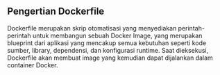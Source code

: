 ## Pengertian Dockerfile
Dockerfile merupakan skrip otomatisasi yang menyediakan perintah-perintah untuk membangun sebuah Docker Image, yang merupakan blueprint dari aplikasi yang mencakup semua kebutuhan seperti kode sumber, library, dependensi, dan konfigurasi runtime. Saat dieksekusi, Dockerfile akan membuat image yang kemudian dapat dijalankan dalam container Docker.

